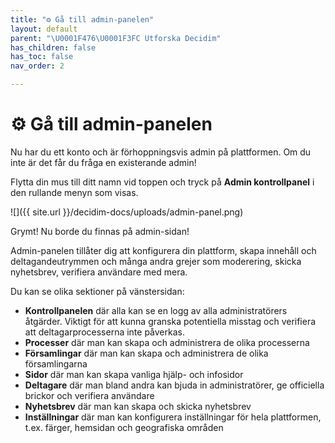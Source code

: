 ```yaml
---
title: "⚙️ Gå till admin-panelen"
layout: default
parent: "\U0001F476\U0001F3FC Utforska Decidim"
has_children: false
has_toc: false
nav_order: 2

---
```

# ⚙️ Gå till admin-panelen

Nu har du ett konto och är förhoppningsvis admin på plattformen. Om du inte är det får du fråga en existerande admin!

Flytta din mus till ditt namn vid toppen och tryck på **Admin kontrollpanel** i den rullande menyn som visas.

![]({{ site.url }}/decidim-docs/uploads/admin-panel.png)

Grymt! Nu borde du finnas på admin-sidan!

Admin-panelen tillåter dig att konfigurera din plattform, skapa innehåll och deltagandeutrymmen och många andra grejer som moderering, skicka nyhetsbrev, verifiera användare med mera.

Du kan se olika sektioner på vänstersidan:

* **Kontrollpanelen** där alla kan se en logg av alla administratörers åtgärder. Viktigt för att kunna granska potentiella misstag och verifiera att deltagarprocesserna inte påverkas.
* **Processer** där man kan skapa och administrera de olika processerna
* **Församlingar** där man kan skapa och administrera de olika församlingarna
* **Sidor** där man kan skapa vanliga hjälp- och infosidor
* **Deltagare** där man bland andra kan bjuda in administratörer, ge officiella brickor och verifiera användare
* **Nyhetsbrev** där man kan skapa och skicka nyhetsbrev
* **Inställningar** där man kan konfigurera inställningar för hela plattformen, t.ex. färger, hemsidan och geografiska områden